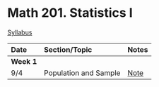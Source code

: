 # Math 201.  Statistics I

[Syllabus](syllabus.html)

| Date        | Section/Topic| Notes    |
|:------------|:------------|:------------|
| **Week 1**  |             |             |                    
| 9/4         |   Population and Sample   | [Note](notes/note_9_4.pdf)|

